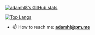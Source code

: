 [![adamhl8's GitHub stats](https://github-readme-stats.vercel.app/api?username=adamhl8&show_icons=true&locale=en&include_all_commits=true&count_private=true)](https://github.com/anuraghazra/github-readme-stats)

[![Top Langs](https://github-readme-stats.vercel.app/api/top-langs?username=adamhl8&show_icons=true&locale=en&layout=compact&langs_count=8&exclude_repo=skyhold.gg,wow-guild-website)](https://github.com/anuraghazra/github-readme-stats)

- 📫 How to reach me: **adamhl@pm.me**
